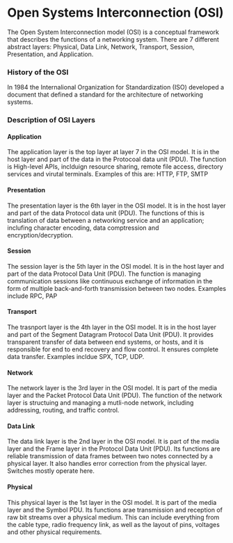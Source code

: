 # Open Systems Interconnection (OSI)

The Open System Interconnection model (OSI) is a conceptual framework that describes the functions of a networking system. 
There are 7 different abstract layers:  Physical, Data Link, Network, Transport, Session, Presentation, and Application.

### History of the OSI

In 1984 the Internalional Organization for Standardization (ISO) developed a document that defined a standard for the architecture of networking systems.


### Description of OSI Layers

#### Application 
The application layer is the top layer at layer 7 in the OSI model. It is in the host layer and part of the data in the Protocoal data unit (PDU). The function is High-level APIs, inclduign resource sharing, remote file access, directory services and virutal terminals. Examples of this are: HTTP, FTP, SMTP

#### Presentation
The presentation layer is the 6th layer in the OSI model. It is in the host layer and part of the data Protocol data unit (PDU). The functions of this is translation of data between a networking service and an application; inclufing character encoding, data comptression and encryption/decryption. 

#### Session
The session layer is the 5th layer in the OSI model. It is in the host layer and part of the data Protocol Data Unit (PDU). The function is managing communication sessions like continuous exchange of information in the form of multiple back-and-forth transmission between two nodes. Examples include RPC, PAP

#### Transport
The trasnport layer is the 4th layer in the OSI model. It is in the host layer and part of the Segment Datagram Protocol Data Unit (PDU). It provides transparent transfer of data between end systems, or hosts, and it is responsible for end to end recovery and flow control. It ensures complete data transfer. Examples incldue SPX, TCP, UDP.

#### Network
The network layer is the 3rd layer in the OSI model. It is part of the media layer and the Packet Protocol Data Unit (PDU). The function of the network layer is structuing and managing a mutli-node network, including addressing, routing, and traffic control.

#### Data Link
The data link layer is the 2nd layer in the OSI model. It is part of the media layer and the Frame layer in the Protocol Data Unit (PDU). Its functions are reliable transmission of data frames between two notes connected by a physical layer. It also handles error correction from the physical layer. Switches mostly operate here. 

#### Physical
This physical layer is the 1st layer in the OSI model. It is part of the media layer and the Symbol PDU. Its functions arae transmission and reception of raw bit streams over a physical medium. This can include everything from the cable type, radio frequency link, as well as the layout of pins, voltages and other physical requirements.
